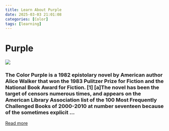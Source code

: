 ```yaml
---
title: Learn About Purple
date: 2025-03-03 21:01:08
categories: [Color]
tags: [learning]
---
```


# Purple
![](https://i.pinimg.com/originals/b7/f5/c1/b7f5c160bc8ae930449877f4dffe3e67.png)

### The Color Purple is a 1982 epistolary novel by American author Alice Walker that won the 1983 Pulitzer Prize for Fiction and the National Book Award for Fiction. [1] [a]The novel has been the target of censors numerous times, and appears on the American Library Association list of the 100 Most Frequently Challenged Books of 2000-2010 at number seventeen because of the sometimes explicit ...
[Read more](https://en.wikipedia.org/wiki/The_Color_Purple)
    